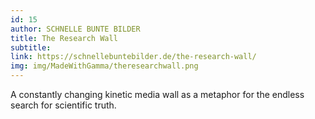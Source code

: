 ```yaml
---
id: 15
author: SCHNELLE BUNTE BILDER
title: The Research Wall
subtitle:
link: https://schnellebuntebilder.de/the-research-wall/
img: img/MadeWithGamma/theresearchwall.png
---
```

A constantly changing kinetic media wall as a metaphor for the endless search for scientific truth.